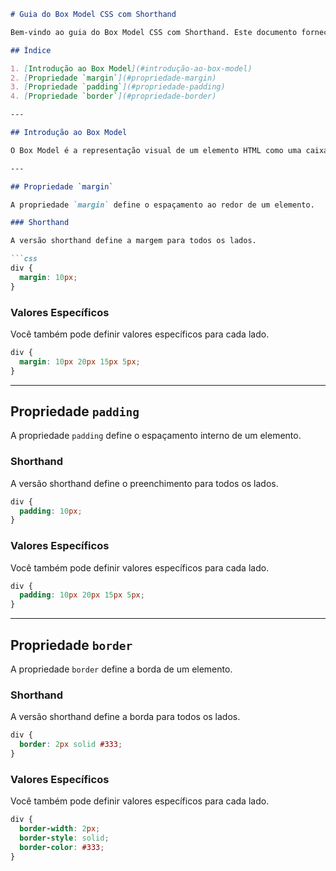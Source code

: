 ```markdown
# Guia do Box Model CSS com Shorthand

Bem-vindo ao guia do Box Model CSS com Shorthand. Este documento fornece uma visão geral das propriedades do Box Model usando suas versões shorthand.

## Índice

1. [Introdução ao Box Model](#introdução-ao-box-model)
2. [Propriedade `margin`](#propriedade-margin)
3. [Propriedade `padding`](#propriedade-padding)
4. [Propriedade `border`](#propriedade-border)

---

## Introdução ao Box Model

O Box Model é a representação visual de um elemento HTML como uma caixa retangular, composta por conteúdo, preenchimento, borda e margem.

---

## Propriedade `margin`

A propriedade `margin` define o espaçamento ao redor de um elemento.

### Shorthand

A versão shorthand define a margem para todos os lados.

```css
div {
  margin: 10px;
}
```

### Valores Específicos

Você também pode definir valores específicos para cada lado.

```css
div {
  margin: 10px 20px 15px 5px;
}
```

---

## Propriedade `padding`

A propriedade `padding` define o espaçamento interno de um elemento.

### Shorthand

A versão shorthand define o preenchimento para todos os lados.

```css
div {
  padding: 10px;
}
```

### Valores Específicos

Você também pode definir valores específicos para cada lado.

```css
div {
  padding: 10px 20px 15px 5px;
}
```

---

## Propriedade `border`

A propriedade `border` define a borda de um elemento.

### Shorthand

A versão shorthand define a borda para todos os lados.

```css
div {
  border: 2px solid #333;
}
```

### Valores Específicos

Você também pode definir valores específicos para cada lado.

```css
div {
  border-width: 2px;
  border-style: solid;
  border-color: #333;
}
```
